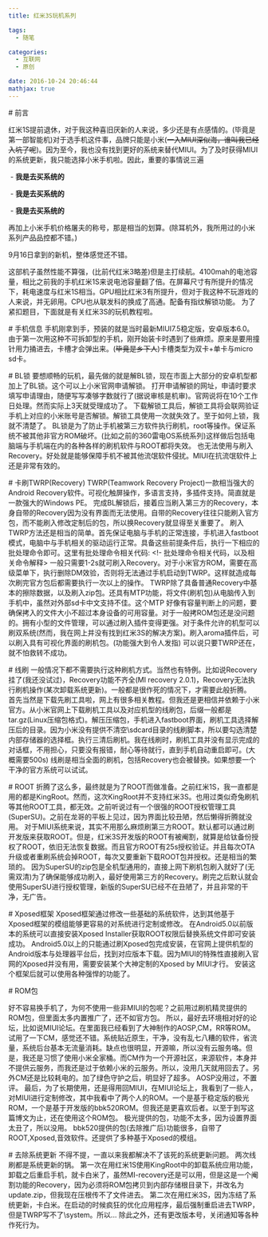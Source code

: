```yaml
---
title: 红米3S玩机系列

tags:
  - 随笔

categories:
  - 互联网
  - 原创

date: 2016-10-24 20:46:44
mathjax: true
---
```


# 前言

红米1S提前退休，对于我这种喜旧厌新的人来说，多少还是有点感情的。(毕竟是第一部智能机)对于选手机这件事，品牌只能是小米(~~一入MIUI深似海，谁叫我已经入坑了呢~~)。因为至今，我也没有找到更好的系统来替代MIUI。为了及时获得MIUI的系统更新，我只能选择小米手机啦。因此，重要的事情说三遍

 - **我是去买系统的**  

 - **我是去买系统的**  

 - **我是去买系统的**  


再加上小米手机价格屠夫的称号，那是相当的划算。(除耳机外，我所用过的小米系列产品品控都不错。)

9月16日拿到的新机，整体感觉还不错。

这部机子虽然性能不算强，(比前代红米3略差)但是主打续航。4100mah的电池容量，相比之前我的手机红米1S来说电池容量翻了倍。在屏幕尺寸有所提升的情况下，耗电速度与红米1S相当。GPU相比红米3有所提升，但对于我这种不玩游戏的人来说，并无卵用。CPU也从联发科的换成了高通。配备有指纹解锁功能。
为了紧扣题目，下面就是有关红米3S的玩机教程啦。


# 手机信息
手机刚拿到手，预装的就是当时最新MIUI7.5稳定版，安卓版本6.0。由于第一次用这种不可拆卸型的手机，刚开始装卡时遇到了些麻烦。原来是要用撞针用力捅进去，卡槽才会弹出来。(~~毕竟是乡下人~~)卡槽类型为双卡+单卡与micro sd卡。

# BL锁
要想顺畅的玩机，最先做的就是解BL锁，现在市面上大部分的安卓机型都加上了BL锁。这个可以上小米官网申请解锁。
打开申请解锁的网址，申请时要求填写申请理由，随便写写凑够字数就行了(据说审核是机审)。官网说将在10个工作日处理。然而实际上3天就受理成功了。
下载解锁工具后，解锁工具将会联网验证手机上对应的小米账号是否解锁。解锁工具使用一次就失效了。至于如何上锁，我就不清楚了。
BL锁是为了防止手机被第三方软件执行刷机，root等操作。保证系统不被其他非官方ROM破坏。(比如之前的360雷电OS系统系列)这样做后包括电脑端与手机端在内的各种各样的刷机软件与ROOT都将失效。
也无法使用与刷入Recovery。好处就是能够保障手机不被其他流氓软件侵扰。MIUI在抗流氓软件上还是非常有效的。

# 卡刷TWRP(Recovery)
TWRP(Teamwork Recovery Project)一款相当强大的Android Recovery软件。可视化触屏操作，多语言支持，多插件支持。简直就是一款强大的Windows PE。
完成BL解锁后，接着应当刷入第三方的Recovery，本身自带的Recovery因为没有界面而无法使用。自带的Recovery往往只能刷入官方包，而不能刷入修改定制后的包，所以换Recovery就显得至关重要了。
刷入TWRP方法还是相当的简单。首先保证电脑与手机的正常连接，手机进入fastboot模式，电脑中与手机相关的驱动运行正常。具备这些前提条件后，执行一下相应的批处理命令即可。这里有批处理命令相关代码:
<!- 批处理命令相关代码，以及相关命令解释>
一般只需要1-2s就可刷入Recovery。对于小米官方ROM，需要在高级菜单下，执行删除DM效验，否则将无法通过手机启动到TWRP。这样就造成每次刷完官方包后都需要执行一次以上的操作。
TWRP除了具备普通Recovery中基本的擦除数据，以及刷入zip包。还具有MTP功能，将文件(刷机包)从电脑传入到手机中，虽然对外部sd卡中文支持不佳。这个MTP
好像有容量判断上的问题，要确保拷入的文件大小不超过本身设备的可用容量。对于一般拷ROM包还是没问题的。拥有小型的文件管理，可以通过刷入插件变得更强。对于条件允许的机型可以刷双系统(然而，我在网上并没有找到红米3S的解决方案)。刷入aroma插件后，可以刷入具有可视化界面的刷机包。(功能强大到令人发指)
可以说只要TWRP还在，就不怕救转不成功。

# 线刷
一般情况下都不需要执行这种刷机方式。当然也有特例。比如说Recovery挂了(我还没试过)，Recovery功能不齐全(MI recovery 2.0.1)，Recovery无法执行刷机操作(某次卸载系统更新)。一般都是很作死的情况下，才需要此般折腾。
首先当然是下载先刷工具啦，网上有很多相关教程。但我还是更相信并依赖于小米官方。从小米官网上下载刷机工具以及对应机型的线刷包，后缀一般都是tar.gz(Linux压缩包格式)。解压压缩包，手机进入fastboot界面，刷机工具选择解压后的目录。因为小米没有提供不清空\sdcard目录的线刷脚本，所以要勾选清楚内部存储器的选择框。执行三清后刷机。我在线刷时，刷机工具并没有显示完成的对话框，不用担心，只要没有报错，耐心等待就行，直到手机自动重启即可。(大概需要500s)
线刷是相当全面的刷机，包括Recovery也会被替换。如果想要一个干净的官方系统可以试试。

# ROOT
折腾了这么多，最终就是为了ROOT而做准备。之前红米1S，我一直都是用的都是KingRoot。然而，这次KingRoot并不支持红米3S。也用过类似奇兔刷机等其他ROOT工具，都无效。之前听说过有一个很强的ROOT授权管理工具(SuperSU)。之前在龙哥的平板上见过，因为界面比较丑陋，然后懒得折腾就没用。
对于MIUI系统来说，其实不用那么麻烦刷第三方ROOT。默认都可以通过刷开发版来获取ROOT。但是，红米3S开发版的ROOT有被阉割，就算是给钛备份授权了ROOT，依旧无法恢复数据。而且官方ROOT有25s授权验证。并且每次OTA升级或者重刷系统会掉ROOT，每次又要重新下载ROOT包并授权。还是相当的繁琐的。
因为SuperSU的zip包是全机型通用的，直接上网下刷机包刷入就好了(无需双清)为了确保能够成功刷入，最好使用第三方的Recovery。刷完之后默认就会使用SuperSU进行授权管理，新版的SuperSU已经不在丑陋了，并且非常的干净，无广告。

# Xposed框架
Xposed框架通过修改一些基础的系统软件，达到其他基于Xposed框架的模组能够更容易的对系统进行定制或修改。
在Android5.0以前版本的系统可以直接安装Xposed Installer获取ROOT权限后替换系统文件即可安装成功。
Android5.0以上的只能通过刷Xposed包完成安装，在官网上提供机型的Android版本与处理器平台后，找到对应版本下载。因为MIUI的特殊性直接刷入官网的Xposed并没有用，需要安装某个大神定制的Xposed by MIUI才行。
安装这个框架后就可以使用各种强悍的功能了。

# ROM包

好不容易换手机了，为何不使用一些非MIUI的包呢？之前用过刷机精灵提供的ROM包，但里面太多内置推广了，还不如官方包。
所以，最好去环境相对好的论坛，比如说MIUI论坛。在里面我已经看到了大神制作的AOSP,CM，RR等ROM。试用了一下CM，感觉还不错。系统贴近原生，干净，没有乱七八糟的软件，省流量，系统后台基本无流量消耗。缺点也很明显，开源嘛，所以没有云服务咯。但是，我还是习惯了使用小米全家桶。而CM作为一个开源社区，来源软件，本身并不提供云服务，而我还是过于依赖小米的云服务。所以，没用几天就用回去了。另外CM还是比较耗电的。加了绿色守护之后，明显好了超多。
AOSP没用过，不置评。
最后，为了长期使用，还是得用回MIUI，在MIUI论坛上，我看到了一些人，对MIUI进行定制修改，其中我看中了两个人的ROM。一个是基于稳定版的极光ROM，一个是基于开发版的bbk520ROM。但我还是更喜欢后者。以至于到写这篇博文为止，还在使用这个ROM包。
极光提供的包，功能不太多，因为设置界面太丑了，所以没用。
bbk520提供的包(去除推广后)功能很多，自带了ROOT,Xposed,音效软件。还提供了多种基于Xposed的模组。

# 去除系统更新
不得不提，一直以来我都解决不了该死的系统更新问题。
两次线刷都是系统更新的锅。
第一次在用红米1S使用KingRoot中的卸载系统应用功能，卸载之后重启手机，就卡白米了，虽然MI-recovery还是可以用，但是这是一个阉割功能的Recovery，因为必须将ROM包拷贝到内部存储根目录下，并改名为update.zip，但我现在压根传不了文件进去。
第二次在用红米3S，因为冻结了系统更新，卡白米。在启动的时候疯狂的优化应用程序，最后强制重启进去TWRP，但是TWRP写不了\system。所以...
除此之外，还有更改版本号，关闭通知等各种作死行为。

